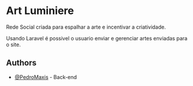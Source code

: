 
# Art Luminiere

Rede Social criada para espalhar a arte e incentivar a criatividade. 

Usando Laravel é possivel o usuario enviar e gerenciar artes enviadas para o site.


## Authors

- [@PedroMaxis](https://github.com/PedroMaxis) - Back-end

